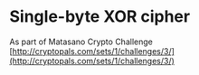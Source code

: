 Single-byte XOR cipher
===

As part of Matasano Crypto Challenge [http://cryptopals.com/sets/1/challenges/3/](http://cryptopals.com/sets/1/challenges/3/)